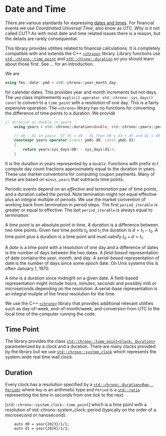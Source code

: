 # Date and Time

There are various standards for expressing 
[dates and times](https://www.ipses.com/eng/in-depth-analysis/standard-of-time-definition/).
For financial events we use _Coordinated Universal Time_, also know as UTC.
Why is it not called CUT? As with most date and time related issues there
is a reason, but the details are rarely consequential.

This library provides utilities related to financial calculations.
It is completely compatible with and extends the C++ 
[`<chrono>`](https://en.cppreference.com/w/cpp/chrono)
library. Library functions use 
[`std::chrono::time_point`](https://en.cppreference.com/w/cpp/chrono/time_point)
and 
[`std::chrono::duration`](https://en.cppreference.com/w/cpp/chrono/duration)
so you should learn about those first. See ... for an introduction.

We are
```C++
using fms::date::ymd = std::chrono::year_month_day;
```
for calendar dates. This provides year and month increments but not days.
The `ymd` class implmements `explicit operator std::chrono::sys_days() const` to
convert to a `time_point` with a resolution of one day. This is a fairly
expensive operation. The `<chrono>` library has no functions for
converting the difference of time points to a duration. We provide
```C++
// duration as double in years
	using years = std::chrono::duration<double, std::chrono::years::period>;

	// d0 - d1 in years. If dt = d0 - d1 then d0 = d1 + dt and d1 = d0 - dt 
	constexpr years operator-(const ymd& d0, const ymd& d1)
	{
		return years(sys_days(d0) - sys_days(d1));
	}
```


It is the duration in years represented by a `double`.
Functions with prefix `dcf_` compute day count fractions approximately equal to the duration in years.
These use market conventions for computing coupon payments.
Many of these are based on `minus_years` that subtracts time points.

Periodic events depend on an _effective_ and _termination_ pair of time points,
and a duration called the _period_. Note temination might
not equal effective plus an integral multiple of periods. We use
the market convention of working back from termination in period steps.
The first `period_iterable` is greater or equal to effective.
The last `period_iterable` is always equal to termination.


A _time point_ is an absolute point in time. 
A _duration_ is a difference between two time points.
Given two time points $t_0$ and $t_1$ the duration is $d = t_1 - t_0$.
A time point plus a duration is a time point and must satisfy $t_0 + d = t_1$.

A _date_ is a time point with a resolution of one day and a difference of dates is the number of days
between the two dates. A _field-based_ representation of date contains the _year_, _month_, and _day_.
A _serial-based_ representation of date is the number of days since some _epoch_ date.
On Unix systems this is often January 1, 1970.

A _time_ is a duration since midnight on a given date. A field-based
representation might include _hours_, _minutes_, _seconds_ and possibly
milli or microseconds depending on the resolution. A serial-base representation
is an integral muliple of the finest resolution for the time.

We use the C++ [`<chrono>`](https://en.cppreference.com/w/cpp/chrono) library that provides
additional relevant utilities such as day-of-week, end-of-month/week, and conversion
from UTC to the local time of the computer running the code.

## Time Point

The library provides the class 
[`std::chrono::time_point<Clock, Duration>`](https://en.cppreference.com/w/cpp/chrono/time_point)
parameterized by a clock and a duration. There are many clocks provided by
the library but we use 
[`std::chrono::system_clock`](https://en.cppreference.com/w/cpp/chrono/system_clock)
which represents the system-wide real time wall clock.

## Duration

Every clock has a resolution specified by a
[`std::chrono::duration<Rep, Period>`](https://en.cppreference.com/w/cpp/chrono/duration)
where `Rep` is an arithmetic type and `Period` is a 
[`std::ratio`](https://en.cppreference.com/w/cpp/numeric/ratio/ratio)
representing the time in seconds from one tick to the next.

[`std::chrono::system_clock::time_point`] which is a time point with a resolution of std::chrono::system_clock::period (typically on the order of a microsecond or nanosecond).

```
	auto d0 = year{2023}/1/1;
	auto d1 = year{2024}/1/3;

```